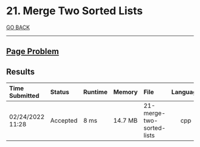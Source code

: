 # 21. Merge Two Sorted Lists

[GO BACK](../README.md)

___

## [Page Problem](https://leetcode.com/problems/merge-two-sorted-lists/)

## Results

| Time Submitted   | Status   | Runtime | Memory  | File                      | Language |
| :--------------- | :------- | :------ | :------ | :------------------------ | :------: |
| 02/24/2022 11:28 | Accepted | 8 ms    | 14.7 MB | 21-merge-two-sorted-lists |   cpp    |
